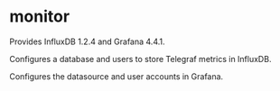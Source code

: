 # monitor

Provides InfluxDB 1.2.4 and Grafana 4.4.1.

Configures a database and users to store Telegraf metrics in InfluxDB.

Configures the datasource and user accounts in Grafana.
